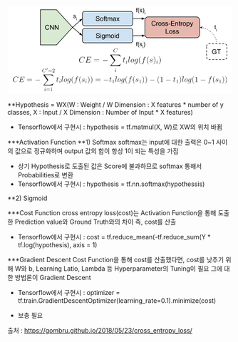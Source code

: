 ![intro](./img/intro.png)

**Hypothesis = WX(W : Weight / W Dimension : X features * number of y classes, X : Input / X Dimension : Number of Input * X features)
* Tensorflow에서 구현시 : hypothesis = tf.matmul(X, W)로 XW의 위치 바뀜

***Activation Function
**1) Softmax
  softmax는 input에 대한 출력은 0~1 사이의 값으로 정규화하며 output 값의 합이 항상 1이 되는 특성을 가짐
  * 상기 Hypothesis로 도출된 값은 Score에 불과하므로 softmax 통해서 Probabilities로 변환
  * Tensorflow에서 구현시 : hypothesis = tf.nn.softmax(hypothessis)
  
**2) Sigmoid

***Cost Function
cross entropy loss(cost)는 Activation Function을 통해 도출한 Prediction value와 Ground Truth와의 차이 즉, cost를 산출
* Tensorflow에서 구현시 : cost = tf.reduce_mean(-tf.reduce_sum(Y * tf.log(hypothesis), axis = 1)

***Gradient Descent
Cost Function을 통해 cost를 산출했다면, cost를 낮추기 위해 W와 b, Learning Latio, Lambda 등 Hyperparameter의 Tuning이 필요
그에 대한 방법론이 Gradient Descent
* Tensorflow에서 구현시 : optimizer = tf.train.GradientDescentOptimizer(learning_rate=0.1).minimize(cost)



* 보충 필요














출처 : https://gombru.github.io/2018/05/23/cross_entropy_loss/

